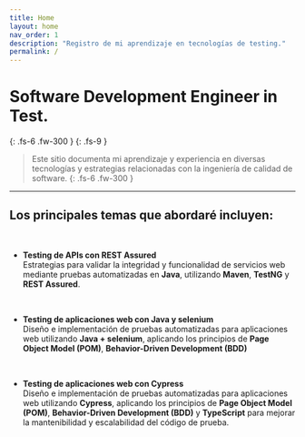 ```yaml
---
title: Home
layout: home
nav_order: 1
description: "Registro de mi aprendizaje en tecnologías de testing."
permalink: /
---
```


# Software Development Engineer in Test.
{: .fs-6 .fw-300 }
{: .fs-9 }

> Este sitio documenta mi aprendizaje y experiencia en diversas tecnologías y estrategias relacionadas con la ingeniería de calidad de software.
{: .fs-6 .fw-300 }
---
<!-- #[Get started now](#getting-started){: .btn .btn-primary .fs-5 .mb-4 .mb-md-0 .mr-2 }
#[View it on GitHub][Just the Docs repo]{: .btn .fs-5 .mb-4 .mb-md-0 }

---

{: .warning }
> This website documents the features of the current `main` branch of the Just the Docs theme. See [the CHANGELOG]({% link CHANGELOG.md %}) for a list of releases, new features, and bug fixes.

Just the Docs is a theme for generating static websites with [Jekyll]. You can write source files for your web pages using [Markdown], the [Liquid] templating language, and HTML.[^1] Jekyll builds your site by converting all files that have [front matter] to HTML. Your [Jekyll configuration] file determines which theme to use, and sets general parameters for your site, such as the URL of its home page.

Jekyll builds this Just the Docs theme docs website using the theme itself. These web pages show how your web pages will look *by default* when you use this theme. But you can easily *[customize]* the theme to make them look completely different!

Browse the docs to learn more about how to use this theme.
-->
##  Los principales temas que abordaré incluyen:

<br>

- **Testing de APIs con REST Assured**  
  Estrategias para validar la integridad y funcionalidad de servicios web mediante pruebas automatizadas en **Java**, utilizando **Maven**, **TestNG** y **REST Assured**. 
<br>

- **Testing de aplicaciones web con Java y selenium**  
  Diseño e implementación de pruebas automatizadas para aplicaciones web utilizando **Java + selenium**, aplicando los principios de **Page Object Model (POM)**, **Behavior-Driven Development (BDD)**
<br>

- **Testing de aplicaciones web con Cypress**  
  Diseño e implementación de pruebas automatizadas para aplicaciones web utilizando **Cypress**, aplicando los principios de **Page Object Model (POM)**, **Behavior-Driven Development (BDD)** y **TypeScript** para mejorar la mantenibilidad y escalabilidad del código de prueba.
<br>